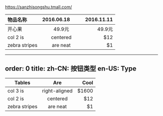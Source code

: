 https://sanzhisongshu.tmall.com/

|物品名称         | 2016.06.18         | 2016.11.11  |
| ------------- |:-------------:| -----:|
| 开心果      | 49.9元 | 49.9元 |
| col 2 is      | centered      |   $12 |
| zebra stripes | are neat      |    $1 |

  
  ---
order: 0
title:
  zh-CN: 按钮类型
  en-US: Type
---

  
  | Tables        | Are           | Cool  |
| ------------- |:-------------:| -----:|
| col 3 is      | right-aligned | $1600 |
| col 2 is      | centered      |   $12 |
| zebra stripes | are neat      |    $1 |
  
